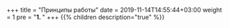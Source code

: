 +++
title = "Принципы работы"
date = 2019-11-14T14:55:44+03:00
weight = 1
pre = "<b>1. </b>"
+++
{{% children description="true" %}}